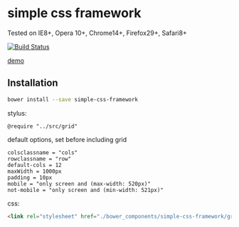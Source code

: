 # simple css framework

Tested on IE8+, Opera 10+, Chrome14+, Firefox29+, Safari8+

[![Build Status](https://travis-ci.org/prog666/simple-css-framework.svg?branch=gh-pages)](https://travis-ci.org/prog666/simple-css-framework)

[demo](http://prog666.github.io/simple-css-framework/)

## Installation

```sh
bower install --save simple-css-framework
```

stylus:
```stylus
@require "../src/grid"
```

default options, set before including grid
```stylus
colsclassname = "cols"
rowclassname = "row"
default-cols = 12
maxWidth = 1000px
padding = 10px
mobile = "only screen and (max-width: 520px)"
not-mobile = "only screen and (min-width: 521px)"

```

css:
```html
<link rel="stylesheet" href="./bower_components/simple-css-framework/grid.css">
```
